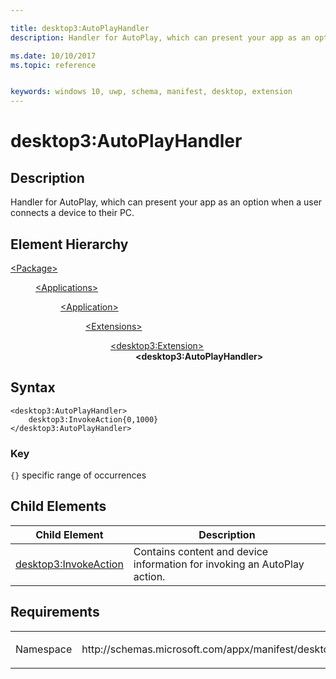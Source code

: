 ```yaml
---

title: desktop3:AutoPlayHandler
description: Handler for AutoPlay, which can present your app as an option when a user connects a device to their PC.

ms.date: 10/10/2017
ms.topic: reference


keywords: windows 10, uwp, schema, manifest, desktop, extension 
---
```


# desktop3:AutoPlayHandler

## Description
Handler for AutoPlay, which can present your app as an option when a user connects a device to their PC.

## Element Hierarchy
<dl>
<dt><a href="element-package.md">&lt;Package&gt;</a></dt>
<dd>
<dl>
<dt><a href="element-applications.md">&lt;Applications&gt;</a></dt>
<dd>
<dl>
<dt><a href="element-application.md">&lt;Application&gt;</a></dt>
<dd>
<dl>
<dt><a href="element-1-extensions.md">&lt;Extensions&gt;</a></dt>
<dd>
<dl>
<dt><a href="element-desktop3-extension.md">&lt;desktop3:Extension&gt;</a></dt>
<dd><b>&lt;desktop3:AutoPlayHandler&gt;</b></dd>
</dl>
</dd>
</dl>
</dd>
</dl>
</dd>
</dl>
</dd>
</dl>


## Syntax
```syntax
<desktop3:AutoPlayHandler>
    desktop3:InvokeAction{0,1000}
</desktop3:AutoPlayHandler>
```

### Key
`{}` specific range of occurrences


## Child Elements

| Child Element | Description |
|---------------|-------------|
| [desktop3:InvokeAction](element-desktop3-invokeaction.md) | Contains content and device information for invoking an AutoPlay action. |  

## Requirements

<table>
<colgroup>
<col width="50%" />
<col width="50%" />
</colgroup>
<tbody>
<tr class="odd">
<td><p>Namespace</p></td>
<td><p>http://schemas.microsoft.com/appx/manifest/desktop/windows10/3</p></td>
</tr>
</tbody>
</table>